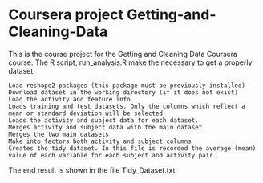 # Coursera project Getting-and-Cleaning-Data
This is the course project for the Getting and Cleaning Data Coursera course. The R script, run_analysis.R make the necessary to get a properly dataset.


    Load reshape2 packages (this package must be previously installed)
    Download dataset in the working directory (if it does not exist)
    Load the activity and feature info
    Loads training and test datasets. Only the columns which reflect a mean or standard deviation will be selected
    Loads the activity and subject data for each dataset.
    Merges activity and subject data with the main dataset
    Merges the two main datasets
    Make into factors both activity and subject columns 
    Creates the tidy dataset. In this file is recorded the average (mean) value of each variable for each subject and activity pair.


The end result is shown in the file Tidy_Dataset.txt.
